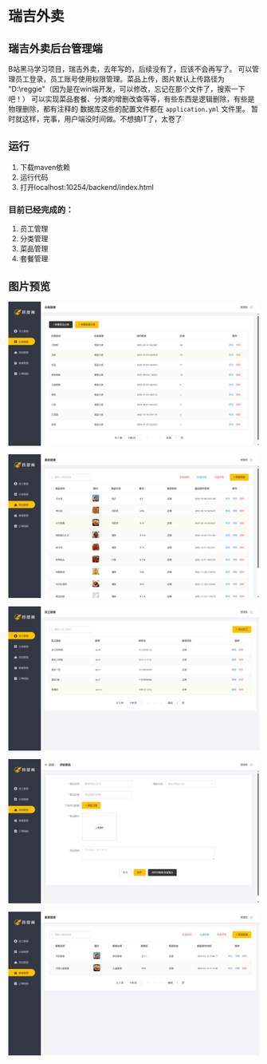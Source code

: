 # 瑞吉外卖

## 瑞吉外卖后台管理端

B站黑马学习项目，瑞吉外卖，去年写的，后续没有了，应该不会再写了。
可以管理员工登录，员工账号使用权限管理。菜品上传，图片默认上传路径为 "D:\reggie"（因为是在win端开发，可以修改，忘记在那个文件了，搜索一下吧！）
可以实现菜品套餐、分类的增删改查等等，有些东西是逻辑删除，有些是物理删除，都有注释的
数据库这些的配置文件都在 `application.yml` 文件里。
暂时就这样，完事，用户端没时间做。不想搞IT了，太卷了

## 运行
1. 下载maven依赖
2. 运行代码
3. 打开localhost:10254/backend/index.html

### 目前已经完成的：

1. 员工管理
2. 分类管理
3. 菜品管理
4. 套餐管理

## 图片预览

![](https://github.com/Passing-of-A-Dream/reggie-take-out/blob/main/preview/category.png)

![dish](https://github.com/Passing-of-A-Dream/reggie-take-out/blob/main/preview/dish.png)

![employee](https://github.com/Passing-of-A-Dream/reggie-take-out/blob/main/preview/employee.png)

![newDish](https://github.com/Passing-of-A-Dream/reggie-take-out/blob/main/preview/newDish.png)

![setmeal](https://github.com/Passing-of-A-Dream/reggie-take-out/blob/main/preview/setmeal.png)

